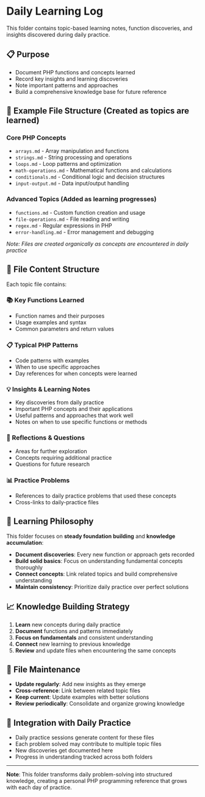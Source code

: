 # Daily Learning Log

This folder contains topic-based learning notes, function discoveries, and insights discovered during daily practice.

## 📋 Purpose
- Document PHP functions and concepts learned
- Record key insights and learning discoveries
- Note important patterns and approaches
- Build a comprehensive knowledge base for future reference

## 📁 Example File Structure (Created as topics are learned)

### Core PHP Concepts
- `arrays.md` - Array manipulation and functions
- `strings.md` - String processing and operations
- `loops.md` - Loop patterns and optimization
- `math-operations.md` - Mathematical functions and calculations
- `conditionals.md` - Conditional logic and decision structures
- `input-output.md` - Data input/output handling

### Advanced Topics (Added as learning progresses)
- `functions.md` - Custom function creation and usage
- `file-operations.md` - File reading and writing
- `regex.md` - Regular expressions in PHP
- `error-handling.md` - Error management and debugging

*Note: Files are created organically as concepts are encountered in daily practice*

## 📝 File Content Structure
Each topic file contains:

### 📚 Key Functions Learned
- Function names and their purposes
- Usage examples and syntax
- Common parameters and return values

### 📋 Typical PHP Patterns
- Code patterns with examples
- When to use specific approaches
- Day references for when concepts were learned

### 💡 Insights & Learning Notes
- Key discoveries from daily practice
- Important PHP concepts and their applications
- Useful patterns and approaches that work well
- Notes on when to use specific functions or methods

### 🤔 Reflections & Questions
- Areas for further exploration
- Concepts requiring additional practice
- Questions for future research

### 📊 Practice Problems
- References to daily practice problems that used these concepts
- Cross-links to daily-practice files

## 🎯 Learning Philosophy
This folder focuses on **steady foundation building** and **knowledge accumulation**:

- **Document discoveries**: Every new function or approach gets recorded
- **Build solid basics**: Focus on understanding fundamental concepts thoroughly
- **Connect concepts**: Link related topics and build comprehensive understanding
- **Maintain consistency**: Prioritize daily practice over perfect solutions

## 📈 Knowledge Building Strategy
1. **Learn** new concepts during daily practice
2. **Document** functions and patterns immediately
3. **Focus on fundamentals** and consistent understanding
4. **Connect** new learning to previous knowledge
5. **Review** and update files when encountering the same concepts

## 🔄 File Maintenance
- **Update regularly**: Add new insights as they emerge
- **Cross-reference**: Link between related topic files
- **Keep current**: Update examples with better solutions
- **Review periodically**: Consolidate and organize growing knowledge

## 🔗 Integration with Daily Practice
- Daily practice sessions generate content for these files
- Each problem solved may contribute to multiple topic files
- New discoveries get documented here
- Progress in understanding tracked across both folders

---

**Note**: This folder transforms daily problem-solving into structured knowledge, creating a personal PHP programming reference that grows with each day of practice.